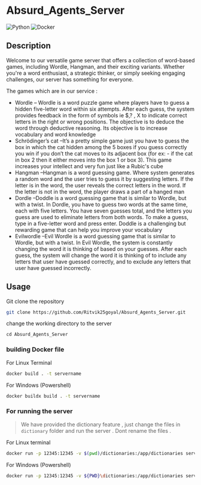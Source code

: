 # Absurd_Agents_Server
![Python](https://img.shields.io/badge/python-3670A0?style=for-the-badge&logo=python&logoColor=ffdd54)
![Docker](https://img.shields.io/badge/docker-%230db7ed.svg?style=for-the-badge&logo=docker&logoColor=white)

## Description
Welcome to our versatile game server that offers a collection of word-based games, including Wordle, Hangman, and their exciting variants. Whether you're a word enthusiast, a strategic thinker, or simply seeking engaging challenges, our server has something for everyone.

The games which are in our service :
- Wordle &ndash; 
Wordle is a word puzzle game where players have to guess a hidden five-letter word within six attempts. After each guess, the system provides feedback in the form of symbols ie $,? , X  to indicate correct letters in the right or wrong positions. The objective is to deduce the word through deductive reasoning. Its objective is to increase vocabulary and word knowledge
- Schrödinger’s cat &ndash;It’s a pretty simple game just you have to guess the box in which the cat hidden among the 5 boxes if you guess correctly you win if you don’t the cat moves to its adjacent box (for ex: - if the cat in box 2 then it either moves into the box 1 or box 3). This game increases your intellect and very fun just like a Rubic's cube
- Hangman &ndash;Hangman is a word guessing game. Where system generates a random word and the user tries to guess it by suggesting letters. If the letter is in the word, the user reveals the correct letters in the word. If the letter is not in the word, the player draws a part of a hanged man
- Dordle &ndash;Doddle is a word guessing game that is similar to Wordle, but with a twist. In Dordle, you have to guess two words at the same time, each with five letters. You have seven guesses total, and the letters you guess are used to eliminate letters from both words. To make a guess, type in a five-letter word and press enter. Doddle is a challenging but rewarding game that can help you improve your vocabulary
- Evilwordle &ndash;Evil Wordle is a word guessing game that is similar to Wordle, but with a twist. In Evil Wordle, the system is constantly changing the word it is thinking of based on your guesses. After each guess, the system will change the word it is thinking of to include any letters that user have guessed correctly, and to exclude any letters that user have guessed incorrectly.


 




## Usage

Git clone the repository 
```bash
git clone https://github.com/Ritvik25goyal/Absurd_Agents_Server.git
```
change the working directory to the server
```
cd Absurd_Agents_Server
```


### building Docker file

For Linux Terminal
```bash
docker build . -t servername
```

For Windows (Powershell)
```bash
docker buildx build . -t servername
```

### For running the server
> We have provided the dictionary feature , just change the files in `dictionary` folder and run the server . Dont rename the files .

For Linux terminal
```bash
docker run -p 12345:12345 -v $(pwd)/dictionaries:/app/dictionaries servername
```

For Windows (Powershell)
```bash
docker run -p 12345:12345 -v ${PWD}\dictionaries:/app/dictionaries servername
```
